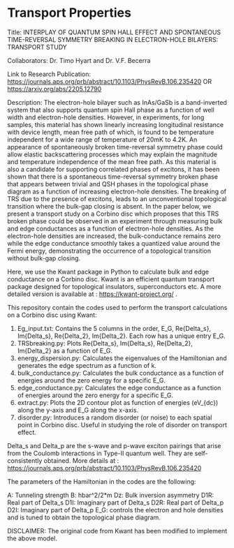 # Transport Properties

Title: INTERPLAY OF QUANTUM SPIN HALL EFFECT AND SPONTANEOUS TIME-REVERSAL SYMMETRY BREAKING IN ELECTRON-HOLE BILAYERS: TRANSPORT STUDY

Collaborators: Dr. Timo Hyart and Dr. V.F. Becerra

Link to Research Publication: https://journals.aps.org/prb/abstract/10.1103/PhysRevB.106.235420 OR https://arxiv.org/abs/2205.12790

Description: The electron-hole bilayer such as InAs/GaSb is a band-inverted system that also supports quantum spin Hall phase as a function of well width and electron-hole densities. However, in experiments, for long samples, this material has shown linearly increasing longitudinal resistance with device length, mean free path of which, is found to be temperature independent for a wide range of temperature of $20$mK to $4.2$K. An appearance of spontaneously broken time-reversal symmetry phase could allow elastic backscattering processes which may explain the magnitude and temperature independence of the mean free path. As this material is also a candidate for supporting correlated phases of excitons, it has been shown that there is a spontaneous time-reversal symmetry broken phase that appears between trivial and QSH phases in the topological phase diagram as a function of increasing electron-hole densities. The breaking of TRS due to the presence of excitons, leads to an unconventional topological transition where the bulk-gap closing is absent. In the paper below, we present a transport study on a Corbino disc which proposes that this TRS broken phase could be observed in an experiment through measuring bulk and edge conductances as a function of electron-hole densities. As the electron-hole densities are increased, the bulk-conductance remains zero while the edge conductance smoothly takes a quantized value around the Fermi energy, demonstrating the occurrence of a topological transition without bulk-gap closing. 


Here, we use the Kwant package in Python to calculate bulk and edge conductance on a Corbino disc. Kwant is an efficient quantum transport package designed for topological insulators, superconductors etc. A more detailed version is available at : https://kwant-project.org/ . 

This repository contain the codes used to perform the transport calculations on a Corbino disc using Kwant:
1. Eg_input.txt: Contains the 5 columns in the order, E_G, Re{Delta_s}, Im{Delta_s}, Re{Delta_2}, Im{Delta_2}. Each row has a unique entry E_G. 
2. TRSbreaking.py: Plots Re{Delta_s}, Im{Delta_s}, Re{Delta_2}, Im{Delta_2} as a function of E_G.
3. energy_dispersion.py: Calculates the eigenvalues of the Hamiltonian and generates the edge spectrum as a function of k.
4. bulk_conductance.py: Calculates the bulk conductance as a function of energies around the zero energy for a specific E_G.
5. edge_conductance.py: Calculates the edge conductance as a function of energies around the zero energy for a specific E_G.
6. extract.py: Plots the 2D contour plot as function of energies (eV_{dc}) along the y-axis and E_G along the x-axis.
7. disorder.py: Introduces a random disorder (or noise) to each spatial point in Corbino disc. Useful in studying the role of disorder on transport effect.

Delta_s and Delta_p are the s-wave and p-wave exciton pairings that arise from the Coulomb interactions in Type-II quantum well. They are self-consistently obtained. More details at : https://journals.aps.org/prb/abstract/10.1103/PhysRevB.106.235420

The parameters of the Hamiltonian in the codes are the following:

A: Tunneling strength
B: hbar^2/2*m
Dz: Bulk inversion asymmetry
D1R: Real part of Delta_s
D1I: Imaginary part of Delta_s
D2R: Real part of Delta_p
D2I: Imaginary part of Delta_p
E_G: controls the electron and hole densities and is tuned to obtain the topological phase diagram. 


DISCLAIMER: The original code from Kwant has been modified to implement the above model. 




   








